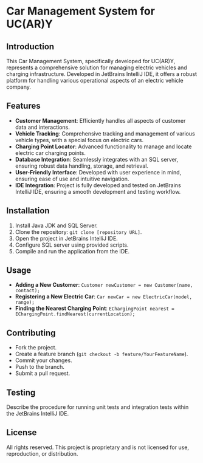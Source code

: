 
# Car Management System for UC(AR)Y

## Introduction
This Car Management System, specifically developed for UC(AR)Y, represents a comprehensive solution for managing electric vehicles and charging infrastructure. Developed in JetBrains IntelliJ IDE, it offers a robust platform for handling various operational aspects of an electric vehicle company.

## Features
- **Customer Management**: Efficiently handles all aspects of customer data and interactions.
- **Vehicle Tracking**: Comprehensive tracking and management of various vehicle types, with a special focus on electric cars.
- **Charging Point Locator**: Advanced functionality to manage and locate electric car charging points.
- **Database Integration**: Seamlessly integrates with an SQL server, ensuring robust data handling, storage, and retrieval.
- **User-Friendly Interface**: Developed with user experience in mind, ensuring ease of use and intuitive navigation.
- **IDE Integration**: Project is fully developed and tested on JetBrains IntelliJ IDE, ensuring a smooth development and testing workflow.

## Installation
1. Install Java JDK and SQL Server.
2. Clone the repository: `git clone [repository URL]`.
3. Open the project in JetBrains IntelliJ IDE.
4. Configure SQL server using provided scripts.
5. Compile and run the application from the IDE.

## Usage
- **Adding a New Customer**: `Customer newCustomer = new Customer(name, contact);`
- **Registering a New Electric Car**: `Car newCar = new ElectricCar(model, range);`
- **Finding the Nearest Charging Point**: `EChargingPoint nearest = EChargingPoint.findNearest(currentLocation);`

## Contributing
- Fork the project.
- Create a feature branch (`git checkout -b feature/YourFeatureName`).
- Commit your changes.
- Push to the branch.
- Submit a pull request.

## Testing
Describe the procedure for running unit tests and integration tests within the JetBrains IntelliJ IDE.

## License
All rights reserved. This project is proprietary and is not licensed for use, reproduction, or distribution.
